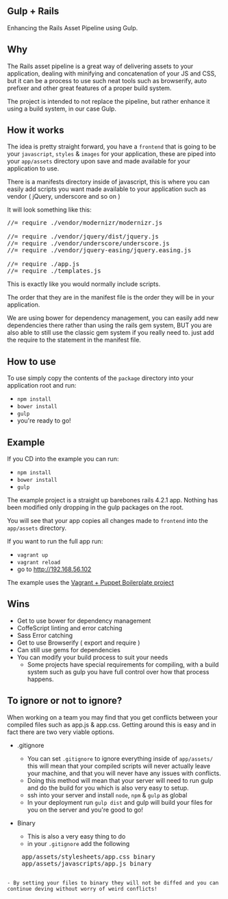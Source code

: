 ## Gulp + Rails
Enhancing the Rails Asset Pipeline using Gulp.

## Why
The Rails asset pipeline is a great way of delivering assets to your application, dealing with minifying and concatenation of your JS and CSS, but it can be a process to use such neat tools such as browserify, auto prefixer and other great features of a proper build system.

The project is intended to not replace the pipeline, but rather enhance it using a build system, in our case Gulp.

## How it works
The idea is pretty straight forward, you have a `frontend` that is going to be your `javascript`, `styles` & `images` for your application, these are piped into your `app/assets` directory upon save and made available for your application to use.

There is a manifests directory inside of javascript, this is where you can easily add scripts you want made available to your application such as vendor ( jQuery, underscore and so on )

It will look something like this:
<pre>
//= require ./vendor/modernizr/modernizr.js

//= require ./vendor/jquery/dist/jquery.js
//= require ./vendor/underscore/underscore.js
//= require ./vendor/jquery-easing/jquery.easing.js

//= require ./app.js
//= require ./templates.js
</pre>

This is exactly like you would normally include scripts.

The order that they are in the manifest file is the order they will be in your application.

We are using bower for dependency management, you can easily add new dependencies there rather than using the rails gem system, BUT you are also able to still use the classic gem system if you really need to. just add the require to the statement in the manifest file.

## How to use
To use simply copy the contents of the `package` directory into your application root and run:
 - `npm install`
 - `bower install`
 - `gulp`
 - you're ready to go!

## Example
If you CD into the example you can run:
 - `npm install`
 - `bower install`
 - `gulp`

The example project is a straight up barebones rails 4.2.1 app. Nothing has been modified only dropping in the gulp packages on the root.

You will see that your app copies all changes made to `frontend` into the `app/assets` directory.

If you want to run the full app run:
 - `vagrant up`
 - `vagrant reload`
 - go to http://192.168.56.102

The example uses the [Vagrant + Puppet Boilerplate project](https://github.com/DrewDahlman/vagrant-puppet-boilerplate)

## Wins
 - Get to use bower for dependency management
 - CoffeScript linting and error catching
 - Sass Error catching
 - Get to use Browserify ( export and require )
 - Can still use gems for dependencies
 - You can modify your build process to suit your needs
 	- Some projects have special requirements for compiling, with a build system such as gulp you have full control over how that process happens.

## To ignore or not to ignore?
When working on a team you may find that you get conflicts between your compiled files such as app.js & app.css. Getting around this is easy and in fact there are two very viable options.

 - .gitignore
 	- You can set `.gitignore` to ignore everything inside of `app/assets/` this will mean that your compiled scripts will never actually leave your machine, and that you will never have any issues with conflicts.
 	- Doing this method will mean that your server will need to run gulp and do the build for you which is also very easy to setup.
 	- ssh into your server and install `node`, `npm` & `gulp` as global
 	- In your deployment run `gulp dist` and gulp will build your files for you on the server and you're good to go!

 - Binary
 	- This is also a very easy thing to do
 	- in your `.gitignore` add the following
 
 <pre>
 	app/assets/stylesheets/app.css binary
 	app/assets/javascripts/app.js binary
 </pre>

 	- By setting your files to binary they will not be diffed and you can continue deving without worry of weird conflicts!